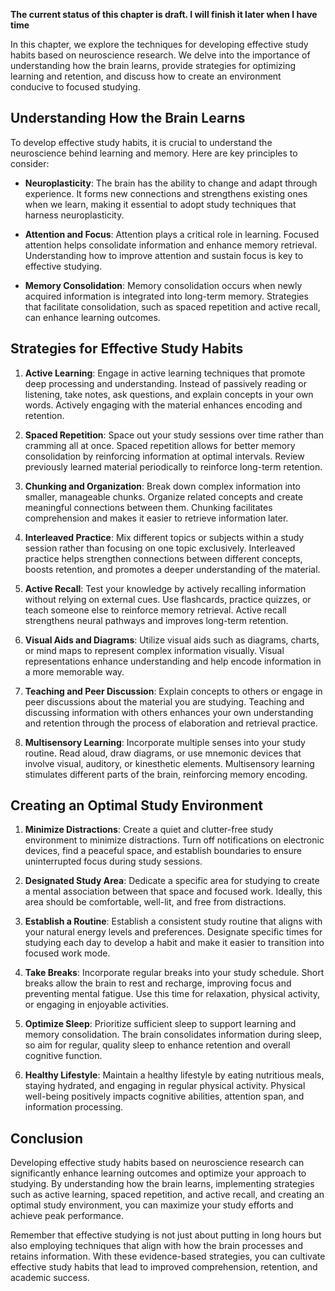 **The current status of this chapter is draft. I will finish it later when I have time**

In this chapter, we explore the techniques for developing effective study habits based on neuroscience research. We delve into the importance of understanding how the brain learns, provide strategies for optimizing learning and retention, and discuss how to create an environment conducive to focused studying.

Understanding How the Brain Learns
----------------------------------

To develop effective study habits, it is crucial to understand the neuroscience behind learning and memory. Here are key principles to consider:

* **Neuroplasticity**: The brain has the ability to change and adapt through experience. It forms new connections and strengthens existing ones when we learn, making it essential to adopt study techniques that harness neuroplasticity.

* **Attention and Focus**: Attention plays a critical role in learning. Focused attention helps consolidate information and enhance memory retrieval. Understanding how to improve attention and sustain focus is key to effective studying.

* **Memory Consolidation**: Memory consolidation occurs when newly acquired information is integrated into long-term memory. Strategies that facilitate consolidation, such as spaced repetition and active recall, can enhance learning outcomes.

Strategies for Effective Study Habits
-------------------------------------

1. **Active Learning**: Engage in active learning techniques that promote deep processing and understanding. Instead of passively reading or listening, take notes, ask questions, and explain concepts in your own words. Actively engaging with the material enhances encoding and retention.

2. **Spaced Repetition**: Space out your study sessions over time rather than cramming all at once. Spaced repetition allows for better memory consolidation by reinforcing information at optimal intervals. Review previously learned material periodically to reinforce long-term retention.

3. **Chunking and Organization**: Break down complex information into smaller, manageable chunks. Organize related concepts and create meaningful connections between them. Chunking facilitates comprehension and makes it easier to retrieve information later.

4. **Interleaved Practice**: Mix different topics or subjects within a study session rather than focusing on one topic exclusively. Interleaved practice helps strengthen connections between different concepts, boosts retention, and promotes a deeper understanding of the material.

5. **Active Recall**: Test your knowledge by actively recalling information without relying on external cues. Use flashcards, practice quizzes, or teach someone else to reinforce memory retrieval. Active recall strengthens neural pathways and improves long-term retention.

6. **Visual Aids and Diagrams**: Utilize visual aids such as diagrams, charts, or mind maps to represent complex information visually. Visual representations enhance understanding and help encode information in a more memorable way.

7. **Teaching and Peer Discussion**: Explain concepts to others or engage in peer discussions about the material you are studying. Teaching and discussing information with others enhances your own understanding and retention through the process of elaboration and retrieval practice.

8. **Multisensory Learning**: Incorporate multiple senses into your study routine. Read aloud, draw diagrams, or use mnemonic devices that involve visual, auditory, or kinesthetic elements. Multisensory learning stimulates different parts of the brain, reinforcing memory encoding.

Creating an Optimal Study Environment
-------------------------------------

1. **Minimize Distractions**: Create a quiet and clutter-free study environment to minimize distractions. Turn off notifications on electronic devices, find a peaceful space, and establish boundaries to ensure uninterrupted focus during study sessions.

2. **Designated Study Area**: Dedicate a specific area for studying to create a mental association between that space and focused work. Ideally, this area should be comfortable, well-lit, and free from distractions.

3. **Establish a Routine**: Establish a consistent study routine that aligns with your natural energy levels and preferences. Designate specific times for studying each day to develop a habit and make it easier to transition into focused work mode.

4. **Take Breaks**: Incorporate regular breaks into your study schedule. Short breaks allow the brain to rest and recharge, improving focus and preventing mental fatigue. Use this time for relaxation, physical activity, or engaging in enjoyable activities.

5. **Optimize Sleep**: Prioritize sufficient sleep to support learning and memory consolidation. The brain consolidates information during sleep, so aim for regular, quality sleep to enhance retention and overall cognitive function.

6. **Healthy Lifestyle**: Maintain a healthy lifestyle by eating nutritious meals, staying hydrated, and engaging in regular physical activity. Physical well-being positively impacts cognitive abilities, attention span, and information processing.

Conclusion
----------

Developing effective study habits based on neuroscience research can significantly enhance learning outcomes and optimize your approach to studying. By understanding how the brain learns, implementing strategies such as active learning, spaced repetition, and active recall, and creating an optimal study environment, you can maximize your study efforts and achieve peak performance.

Remember that effective studying is not just about putting in long hours but also employing techniques that align with how the brain processes and retains information. With these evidence-based strategies, you can cultivate effective study habits that lead to improved comprehension, retention, and academic success.

